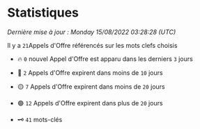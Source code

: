 # Statistiques


_Dernière mise à jour : Monday 15/08/2022 03:28:28 (UTC)_ 

Il y a `21`Appels d'Offre référencés sur les mots clefs choisis

- 🔥 `0` nouvel Appel d'Offre est apparu dans les derniers `3` jours
- 🔴  `2` Appels d'Offre expirent dans moins de `10` jours
- 🟡  `7` Appels d'Offre expirent dans moins de `20` jours
- 🟢  `12` Appels d'Offre expirent dans plus de `20` jours

- 🗝 `41` mots-clés